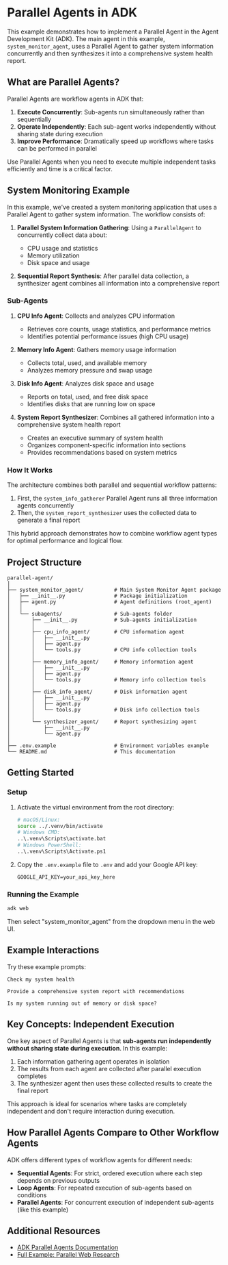# Parallel Agents in ADK

This example demonstrates how to implement a Parallel Agent in the Agent Development Kit (ADK). The main agent in this example, `system_monitor_agent`, uses a Parallel Agent to gather system information concurrently and then synthesizes it into a comprehensive system health report.

## What are Parallel Agents?

Parallel Agents are workflow agents in ADK that:

1. **Execute Concurrently**: Sub-agents run simultaneously rather than sequentially
2. **Operate Independently**: Each sub-agent works independently without sharing state during execution
3. **Improve Performance**: Dramatically speed up workflows where tasks can be performed in parallel

Use Parallel Agents when you need to execute multiple independent tasks efficiently and time is a critical factor.

## System Monitoring Example

In this example, we've created a system monitoring application that uses a Parallel Agent to gather system information. The workflow consists of:

1. **Parallel System Information Gathering**: Using a `ParallelAgent` to concurrently collect data about:
   - CPU usage and statistics
   - Memory utilization
   - Disk space and usage

2. **Sequential Report Synthesis**: After parallel data collection, a synthesizer agent combines all information into a comprehensive report

### Sub-Agents

1. **CPU Info Agent**: Collects and analyzes CPU information
   - Retrieves core counts, usage statistics, and performance metrics
   - Identifies potential performance issues (high CPU usage)

2. **Memory Info Agent**: Gathers memory usage information
   - Collects total, used, and available memory
   - Analyzes memory pressure and swap usage

3. **Disk Info Agent**: Analyzes disk space and usage
   - Reports on total, used, and free disk space
   - Identifies disks that are running low on space

4. **System Report Synthesizer**: Combines all gathered information into a comprehensive system health report
   - Creates an executive summary of system health
   - Organizes component-specific information into sections
   - Provides recommendations based on system metrics

### How It Works

The architecture combines both parallel and sequential workflow patterns:

1. First, the `system_info_gatherer` Parallel Agent runs all three information agents concurrently
2. Then, the `system_report_synthesizer` uses the collected data to generate a final report

This hybrid approach demonstrates how to combine workflow agent types for optimal performance and logical flow.

## Project Structure

```text
parallel-agent/
│
├── system_monitor_agent/          # Main System Monitor Agent package
│   ├── __init__.py                # Package initialization
│   ├── agent.py                   # Agent definitions (root_agent)
│   │
│   └── subagents/                 # Sub-agents folder
│       ├── __init__.py            # Sub-agents initialization
│       │
│       ├── cpu_info_agent/        # CPU information agent
│       │   ├── __init__.py
│       │   ├── agent.py
│       │   └── tools.py           # CPU info collection tools
│       │
│       ├── memory_info_agent/     # Memory information agent
│       │   ├── __init__.py
│       │   ├── agent.py
│       │   └── tools.py           # Memory info collection tools
│       │
│       ├── disk_info_agent/       # Disk information agent
│       │   ├── __init__.py
│       │   ├── agent.py
│       │   └── tools.py           # Disk info collection tools
│       │
│       └── synthesizer_agent/     # Report synthesizing agent
│           ├── __init__.py
│           └── agent.py
│
├── .env.example                   # Environment variables example
└── README.md                      # This documentation
```

## Getting Started

### Setup

1. Activate the virtual environment from the root directory:

    ```bash
    # macOS/Linux:
    source ../.venv/bin/activate
    # Windows CMD:
    ..\.venv\Scripts\activate.bat
    # Windows PowerShell:
    ..\.venv\Scripts\Activate.ps1
    ```

2. Copy the `.env.example` file to `.env` and add your Google API key:

    ```text
    GOOGLE_API_KEY=your_api_key_here
    ```

### Running the Example

```bash
adk web
```

Then select "system_monitor_agent" from the dropdown menu in the web UI.

## Example Interactions

Try these example prompts:

```text
Check my system health
```

```text
Provide a comprehensive system report with recommendations
```

```text
Is my system running out of memory or disk space?
```

## Key Concepts: Independent Execution

One key aspect of Parallel Agents is that **sub-agents run independently without sharing state during execution**. In this example:

1. Each information gathering agent operates in isolation
2. The results from each agent are collected after parallel execution completes
3. The synthesizer agent then uses these collected results to create the final report

This approach is ideal for scenarios where tasks are completely independent and don't require interaction during execution.

## How Parallel Agents Compare to Other Workflow Agents

ADK offers different types of workflow agents for different needs:

- **Sequential Agents**: For strict, ordered execution where each step depends on previous outputs
- **Loop Agents**: For repeated execution of sub-agents based on conditions
- **Parallel Agents**: For concurrent execution of independent sub-agents (like this example)

## Additional Resources

- [ADK Parallel Agents Documentation](https://google.github.io/adk-docs/agents/workflow-agents/parallel-agents/)
- [Full Example: Parallel Web Research](https://google.github.io/adk-docs/agents/workflow-agents/parallel-agents/#full-example-parallel-web-research)
